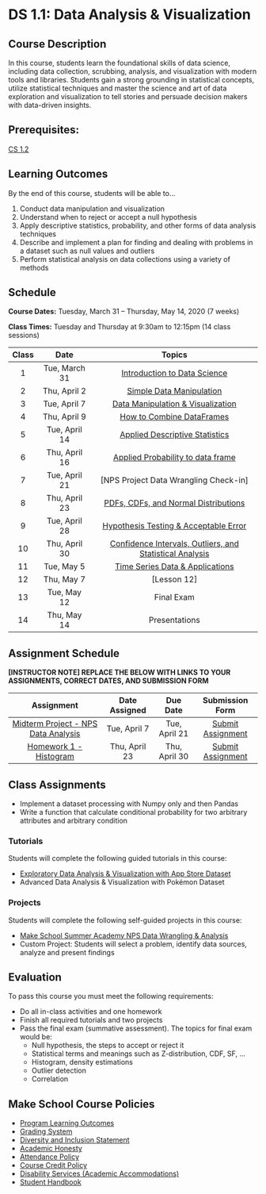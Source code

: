 # DS 1.1: Data Analysis & Visualization

## Course Description

In this course, students learn the foundational skills of data science, including data collection, scrubbing, analysis, and visualization with modern tools and libraries. Students gain a strong grounding in statistical concepts, utilize statistical techniques and master the science and art of data exploration and visualization to tell stories and persuade decision makers with data-driven insights.

## Prerequisites:  

[CS 1.2](https://github.com/Make-School-Courses/CS-1.2-How-Data-Structures-Work)

## Learning Outcomes

By the end of this course, students will be able to...

1. Conduct data manipulation and visualization
1. Understand when to reject or accept a null hypothesis
1. Apply descriptive statistics, probability, and other forms of data analysis techniques
1. Describe and implement a plan for finding and dealing with problems in a dataset such as null values and outliers
1. Perform statistical analysis on data collections using a variety of methods

## Schedule

**Course Dates:** Tuesday, March 31 – Thursday, May 14, 2020 (7 weeks)

**Class Times:** Tuesday and Thursday at 9:30am to 12:15pm (14 class sessions)

| Class |          Date          |                 Topics                  |
|:-----:|:----------------------:|:---------------------------------------:|
|  1 |  Tue, March 31               | [Introduction to Data Science] |
|  2 |  Thu, April 2               | [Simple Data Manipulation] |
|  3 |  Tue, April 7               | [Data Manipulation & Visualization] |
|  4 |  Thu, April 9               | [How to Combine DataFrames] |
|  5 |  Tue, April 14               | [Applied Descriptive Statistics] |
|  6 |  Thu, April 16               | [Applied Probability to data frame] |
|  7 |  Tue, April 21              | [NPS Project Data Wrangling Check-in] |
|  8 |  Thu, April 23              | [PDFs, CDFs, and Normal Distributions] |
|  9 |  Tue, April 28              | [Hypothesis Testing & Acceptable Error] |
| 10 |  Thu, April 30              | [Confidence Intervals, Outliers, and Statistical Analysis]|  
| 11 |  Tue, May 5              | [Time Series Data & Applications]|
| 12 |  Thu, May 7              | [Lesson 12]|
| 13 |  Tue, May 12                  | Final Exam |
| 14 |  Thu, May 14                  | Presentations |


[Introduction to Data Science]: Lessons/IntroductiontoDataScience.md
[Simple Data Manipulation]: Lessons/SimpleDataManipulation.md
[Data Manipulation & Visualization]: Lessons/DataManipulationVisualization.md
[How to Combine DataFrames]: Lessons/HowtoCombineDataFrames.md
[Applied Descriptive Statistics]: Lessons/AppliedDescriptiveStatistics.md
[Applied Probability to data frame]: Lessons/AppliedProbabilitytodataframe.md
[PDFs, CDFs, and Normal Distributions]: Notebooks/PDF_CDF_Normal.ipynb
[Hypothesis Testing & Acceptable Error]: Lessons/HypothesisTesting.md
[Confidence Intervals & Outliers]: Lessons/ConfidenceIntervals.md
[Statistical Analysis]: Lessons/StatisticalAnalysis.md
[Time Series Data & Applications]: Lessons/TimeSeriesData.md
[Confidence Intervals, Outliers, and Statistical Analysis]: Notebooks/Outlier_Correlation_StatisticalAnalysis.ipynb

## Assignment Schedule

**[INSTRUCTOR NOTE] REPLACE THE BELOW WITH LINKS TO YOUR ASSIGNMENTS, CORRECT DATES, AND SUBMISSION FORM**

|                        Assignment                         | Date Assigned |   Due Date   |            Submission Form           |
|:---------------------------------------------------------:|:-------------:|:------------:|:------------------------------------:|
| [Midterm Project - NPS Data Analysis]                     |  Tue, April 7    |  Tue, April 21    | [Submit Assignment]|
| [Homework 1 - Histogram]                      |  Thu, April 23  |  Thu, April 30 | [Submit Assignment]  |


[Homework 1 - Histogram]: ./Homework/HW1_Pandas.ipynb
[Midterm Project - NPS Data Analysis]: http://make.sc/sa-nps-project
[Submit Assignment]: https://docs.google.com/spreadsheets/d/1wbNXq_UvPNhA8F39AKPz9SbAn2id9yl3UZsSi4_69aQ/edit#gid=186542430

## Class Assignments

- Implement a dataset processing with Numpy only and then Pandas
- Write a function that calculate conditional probability for two arbitrary attributes and arbitrary condition

### Tutorials

Students will complete the following guided tutorials in this course:
- [Exploratory Data Analysis & Visualization with App Store Dataset](http://make.sc/app-store-dataset)
- Advanced Data Analysis & Visualization with Pokémon Dataset

### Projects

Students will complete the following self-guided projects in this course:
- [Make School Summer Academy NPS Data Wrangling & Analysis](http://make.sc/sa-nps-project)
- Custom Project: Students will select a problem, identify data sources, analyze and present findings



## Evaluation

To pass this course you must meet the following requirements:

- Do all in-class activities and one homework
- Finish all required tutorials and two projects
- Pass the final exam (summative assessment). The topics for final exam would be:
  - Null hypothesis, the steps to accept or reject it
  - Statistical terms and meanings such as Z-distribution, CDF, SF, ...
  - Histogram, density estimations
  - Outlier detection
  - Correlation

## Make School Course Policies

- [Program Learning Outcomes](https://make.sc/program-learning-outcomes)
- [Grading System](https://make.sc/grading-system)
- [Diversity and Inclusion Statement](https://make.sc/diversity-and-inclusion-statement)
- [Academic Honesty](https://make.sc/academic-honesty-policy)
- [Attendance Policy](https://make.sc/attendance-policy)
- [Course Credit Policy](https://make.sc/course-credit-policy)
- [Disability Services (Academic Accommodations)](https://make.sc/disability-services)
- [Student Handbook](https://make.sc/student-handbook)
